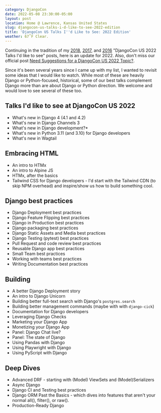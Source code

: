 ```yaml
---
category: DjangoCon
date: 2022-05-08 23:30:00-05:00
layout: post
location: Home @ Lawrence, Kansas United States
slug: djangocon-us-talks-i-d-like-to-see-2022-edition
title: 'DjangoCon US Talks I''d Like to See: 2022 Edition'
weather: 67˚F Clear.
---
```


Continuing in the tradition of my [2018](https://jefftriplett.com/2018/djangocon-us-talks-i-d-like-to-see-2018-edition/), [2017](https://jefftriplett.com/2017/django-talks-id-like-to-see/), and [2016](https://jefftriplett.com/2016/djangocon-us-talks-id-like-to-see/) "DjangoCon US 2022 Talks I'd like to see" posts, here is an update for 2022. Also, don't miss our official post [Need Suggestions for a DjangoCon US 2022 Topic?](https://2022.djangocon.us/news/topic-suggestions-for-cfp/).

Since it's been several years since I came up with my list, I wanted to revisit some ideas that I would like to watch.
While most of these are heavily Django or Python-focused, historical, some of our best talks complement Django more than are about Django or Python direction. 
We welcome and would love to see several of these too.

## Talks I'd like to see at DjangoCon US 2022

- What's new in Django 4 (4.1 and 4.2)
- What's new in Django Channels 3
- What's new in Django development?*
- What's new in Python 3.11 (and 3.10) for Django developers
- What's new in Wagtail

## Embracing HTML

- An intro to HTMx
- An intro to Alpine JS 
- HTMx, after the basics
- Tailwind CSS for Django developers - I'd start with the Tailwind CDN (to skip NPM overhead) and inspire/show us how to build something cool.

## Django best practices

- Django Deployment best practices
- Django Feature Flipping best practices
- Django in Production best practices
- Django packaging best practices
- Django Static Assets and Media best practices
- Django Testing (pytest) best practices
- Pull Request and code review best practices
- Reusable Django app best practices
- Small Team best practices
- Working with teams best practices
- Writing Documentation best practices

## Building

- A better Django Deployment story
- An intro to Django Unicorn 
- Building better full-text search with Django's `postgres.search`
- Building better management commands (maybe with with `django-cick`)
- Documentation for Django developers
- Leveraging Django Checks
- Marketing your Django App
- Monetizing your Django App
- Panel: Django Chat live?
- Panel: The state of Django
- Using Pandas with Django
- Using Playwright with Django
- Using PyScript with Django

## Deep Dives

- Advanced DRF - starting with (Model) ViewSets and (Model)Serializers
- Async Django
- Django CI and Testing best practices
- Django ORM Past the Basics - which dives into features that aren't your normal all(), filter(), or raw().
- Production-Ready Django

